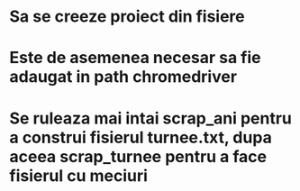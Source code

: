 # Sa se creeze proiect din fisiere
# Este de asemenea necesar sa fie adaugat in path chromedriver
# Se ruleaza mai intai scrap_ani pentru a construi fisierul turnee.txt, dupa aceea scrap_turnee pentru a face fisierul cu meciuri
